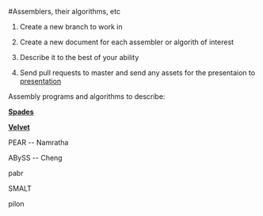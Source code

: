 #Assemblers, their algorithms, etc 

1. Create a new branch to work in 

2. Create a new document for each assembler or algorith of interest 

3. Describe it to the best of your ability 

4. Send pull requests to master and send any assets for the presentaion 
to [presentation](https://github.com/biol7210-genomes/presentation) 

Assembly programs and algorithms to describe: 

**[Spades](/spades.md)**

**[Velvet](/Velvet.md)** 

PEAR -- Namratha

ABySS -- Cheng

pabr 

SMALT 

pilon 

